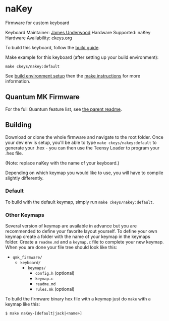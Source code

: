 # naKey

Firmware for custom keyboard

Keyboard Maintainer: [James Underwood](https://github.com/ju0)
Hardware Supported: naKey
Hardware Availability: [ckeys.org](https://ckeys.org)

To build this keyboard, follow the [build guide](https://ckeys.org/tutorials/nakey-numpad-build-guide/).

Make example for this keyboard (after setting up your build environment):

    make ckeys/nakey:default

See [build environment setup](https://docs.qmk.fm/build_environment_setup.html) then the [make instructions](https://docs.qmk.fm/make_instructions.html) for more information.

## Quantum MK Firmware

For the full Quantum feature list, see [the parent readme](/).

## Building

Download or clone the whole firmware and navigate to the root folder. Once your dev env is setup, you'll be able to type `make ckeys/nakey:default` to generate your .hex - you can then use the Teensy Loader to program your .hex file.

(Note: replace naKey with the name of your keyboard.)

Depending on which keymap you would like to use, you will have to compile slightly differently.

### Default

To build with the default keymap, simply run `make ckeys/nakey:default`.

### Other Keymaps

Several version of keymap are available in advance but you are recommended to define your favorite layout yourself. To define your own keymap create a folder with the name of your keymap in the keymaps folder. Create a `readme.md` and a `keymap.c` file to complete your new keymap. When you are done your file tree should look like this:

* `qmk_firmware/`
  * `keyboard/`
    * `keymaps/`
      * `config.h` (optional)
      * `keymap.c`
      * `readme.md`
      * `rules.mk` (optional)

To build the firmware binary hex file with a keymap just do `make` with a keymap like this:

```
$ make naKey-[default|jack|<name>]
```
